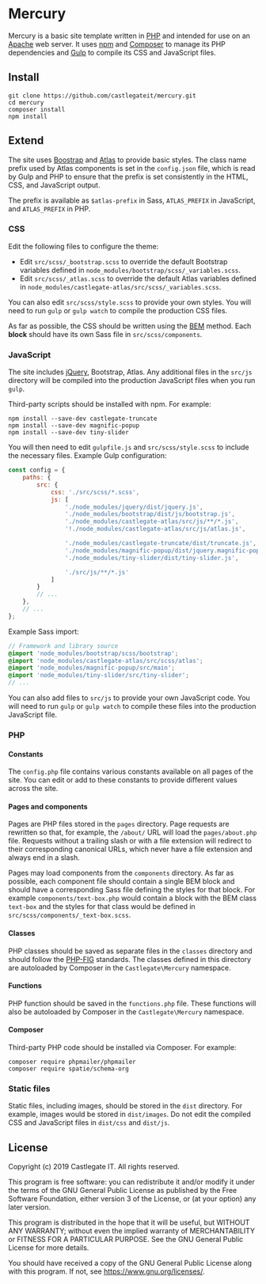 # Mercury

Mercury is a basic site template written in [PHP](https://www.php.net/) and intended for use on an [Apache](https://httpd.apache.org/) web server. It uses [npm](https://www.npmjs.com/) and [Composer](https://getcomposer.org/) to manage its PHP dependencies and [Gulp](https://gulpjs.com/) to compile its CSS and JavaScript files.

## Install

    git clone https://github.com/castlegateit/mercury.git
    cd mercury
    composer install
    npm install

## Extend

The site uses [Boostrap](https://getbootstrap.com/) and [Atlas](https://github.com/castlegateit/atlas) to provide basic styles. The class name prefix used by Atlas components is set in the `config.json` file, which is read by Gulp and PHP to ensure that the prefix is set consistently in the HTML, CSS, and JavaScript output.

The prefix is available as `$atlas-prefix` in Sass, `ATLAS_PREFIX` in JavaScript, and `ATLAS_PREFIX` in PHP.

### CSS

Edit the following files to configure the theme:

*   Edit `src/scss/_bootstrap.scss` to override the default Bootstrap variables defined in `node_modules/bootstrap/scss/_variables.scss`.
*   Edit `src/scss/_atlas.scss` to override the default Atlas variables defined in `node_modules/castlegate-atlas/src/scss/_variables.scss`.

You can also edit `src/scss/style.scss` to provide your own styles. You will need to run `gulp` or `gulp watch` to compile the production CSS files.

As far as possible, the CSS should be written using the [BEM](http://getbem.com/) method. Each __block__ should have its own Sass file in `src/scss/components`.

### JavaScript

The site includes [jQuery](https://jquery.com/), Bootstrap, Atlas. Any additional files in the `src/js` directory will be compiled into the production JavaScript files when you run `gulp`.

Third-party scripts should be installed with npm. For example:

    npm install --save-dev castlegate-truncate
    npm install --save-dev magnific-popup
    npm install --save-dev tiny-slider

You will then need to edit `gulpfile.js` and `src/scss/style.scss` to include the necessary files. Example Gulp configuration:

~~~ javascript
const config = {
    paths: {
        src: {
            css: './src/scss/*.scss',
            js: [
                './node_modules/jquery/dist/jquery.js',
                './node_modules/bootstrap/dist/js/bootstrap.js',
                './node_modules/castlegate-atlas/src/js/**/*.js',
                '!./node_modules/castlegate-atlas/src/js/atlas.js',

                './node_modules/castlegate-truncate/dist/truncate.js',
                './node_modules/magnific-popup/dist/jquery.magnific-popup.js',
                './node_modules/tiny-slider/dist/tiny-slider.js',

                './src/js/**/*.js'
            ]
        }
        // ...
    },
    // ...
};
~~~

Example Sass import:

~~~ scss
// Framework and library source
@import 'node_modules/bootstrap/scss/bootstrap';
@import 'node_modules/castlegate-atlas/src/scss/atlas';
@import 'node_modules/magnific-popup/src/main';
@import 'node_modules/tiny-slider/src/tiny-slider';
// ...
~~~

You can also add files to `src/js` to provide your own JavaScript code. You will need to run `gulp` or `gulp watch` to compile these files into the production JavaScript file.

### PHP

#### Constants

The `config.php` file contains various constants available on all pages of the site. You can edit or add to these constants to provide different values across the site.

#### Pages and components

Pages are PHP files stored in the `pages` directory. Page requests are rewritten so that, for example, the `/about/` URL will load the `pages/about.php` file. Requests without a trailing slash or with a file extension will redirect to their corresponding canonical URLs, which never have a file extension and always end in a slash.

Pages may load components from the `components` directory. As far as possible, each component file should contain a single BEM block and should have a corresponding Sass file defining the styles for that block. For example `components/text-box.php` would contain a block with the BEM class `text-box` and the styles for that class would be defined in `src/scss/components/_text-box.scss`.

#### Classes

PHP classes should be saved as separate files in the `classes` directory and should follow the [PHP-FIG](https://www.php-fig.org/) standards. The classes defined in this directory are autoloaded by Composer in the `Castlegate\Mercury` namespace.

#### Functions

PHP function should be saved in the `functions.php` file. These functions will also be autoloaded by Composer in the `Castlegate\Mercury` namespace.

#### Composer

Third-party PHP code should be installed via Composer. For example:

    composer require phpmailer/phpmailer
    composer require spatie/schema-org

### Static files

Static files, including images, should be stored in the `dist` directory. For example, images would be stored in `dist/images`. Do not edit the compiled CSS and JavaScript files in `dist/css` and `dist/js`.

## License

Copyright (c) 2019 Castlegate IT. All rights reserved.

This program is free software: you can redistribute it and/or modify it under the terms of the GNU General Public License as published by the Free Software Foundation, either version 3 of the License, or (at your option) any later version.

This program is distributed in the hope that it will be useful, but WITHOUT ANY WARRANTY; without even the implied warranty of MERCHANTABILITY or FITNESS FOR A PARTICULAR PURPOSE. See the GNU General Public License for more details.

You should have received a copy of the GNU General Public License along with this program. If not, see <https://www.gnu.org/licenses/>.
